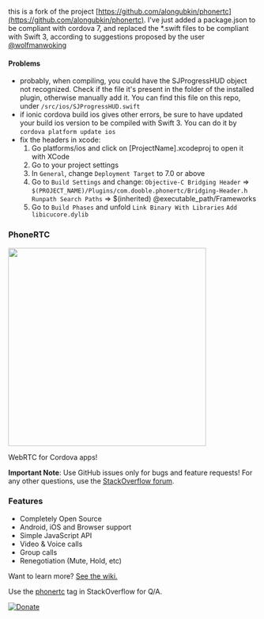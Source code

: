 this is a fork of the project [https://github.com/alongubkin/phonertc](https://github.com/alongubkin/phonertc).
I've just added a package.json to be compliant with cordova 7, and replaced the \*.swift files to be compliant with Swift 3, according to suggestions proposed by the user [@wolfmanwoking](https://github.com/alongubkin/phonertc/issues/235)

#### Problems
 * probably, when compiling, you could have the SJProgressHUD object not recognized. Check if the file it's present in the folder of the installed plugin, otherwise manually add it. You can find this file on this repo, under `/src/ios/SJProgressHUD.swift`
  * if ionic cordova build ios gives other errors, be sure to have updated your build ios version to be compiled with Swift 3. You can do it by `cordova platform update ios`
  * fix the headers in xcode:
    1) Go platforms/ios and click on [ProjectName].xcodeproj to open it with XCode
    2) Go to your project settings
    3) In `General`, change `Deployment Target` to 7.0 or above
    4) Go to `Build Settings` and change:
      `Objective-C Bridging Header` => 
           `$(PROJECT_NAME)/Plugins/com.dooble.phonertc/Bridging-Header.h`
      `Runpath Search Paths` => 
           $(inherited) @executable_path/Frameworks
    5) Go to `Build Phases` and unfold `Link Binary With Libraries`
      `Add libicucore.dylib`

### PhoneRTC

<img src="http://phonertc.io/images/logo_black.png" width="400">

WebRTC for Cordova apps!

**Important Note**: Use GitHub issues only for bugs and feature requests! For any other questions, use the [StackOverflow forum](http://stackoverflow.com/questions/tagged/phonertc).

### Features

* Completely Open Source
* Android, iOS and Browser support
* Simple JavaScript API
* Video & Voice calls
* Group calls
* Renegotiation (Mute, Hold, etc) 

Want to learn more? [See the wiki.](https://github.com/alongubkin/phonertc/wiki)

Use the [phonertc](http://stackoverflow.com/questions/tagged/phonertc) tag in StackOverflow for Q/A.

[![Donate](https://www.paypalobjects.com/en_US/i/btn/btn_donate_LG.gif)](https://www.paypal.com/cgi-bin/webscr?cmd=_s-xclick&hosted_button_id=32QXU3V7GM7PC)
